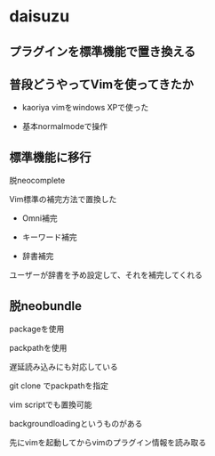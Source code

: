 # daisuzu

## プラグインを標準機能で置き換える

## 普段どうやってVimを使ってきたか

- kaoriya vimをwindows XPで使った

- 基本normalmodeで操作

## 標準機能に移行

脱neocomplete

Vim標準の補完方法で置換した

- Omni補完

- キーワード補完

- 辞書補完

ユーザーが辞書を予め設定して、それを補完してくれる


## 脱neobundle

packageを使用

packpathを使用

遅延読み込みにも対応している

git clone でpackpathを指定

vim scriptでも置換可能

backgroundloadingというものがある

先にvimを起動してからvimのプラグイン情報を読み取る


